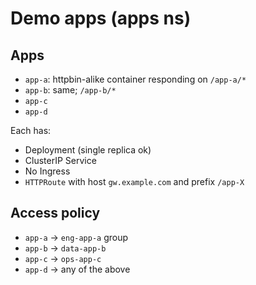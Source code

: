 # Demo apps (apps ns)

## Apps
- `app-a`: httpbin-alike container responding on `/app-a/*`
- `app-b`: same; `/app-b/*`
- `app-c`
- `app-d`

Each has:
- Deployment (single replica ok)
- ClusterIP Service
- No Ingress
- `HTTPRoute` with host `gw.example.com` and prefix `/app-X`

## Access policy
- `app-a` → `eng-app-a` group
- `app-b` → `data-app-b`
- `app-c` → `ops-app-c`
- `app-d` → any of the above

